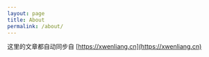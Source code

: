 ```yaml
---
layout: page
title: About
permalink: /about/
---
```


这里的文章都自动同步自 [https://xwenliang.cn](https://xwenliang.cn)  
